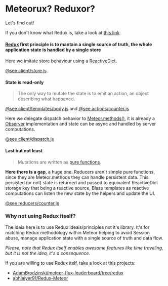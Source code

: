 # Meteorux? Reduxor?
Let's find out!

If you don't know what Redux is, take a look at [this link](http://rackt.github.io/redux/).

#### [Redux](http://rackt.github.io/redux/) first principle is to mantain a single source of truth, the whole application state is handled by a single store
Here we imitate store behaviour using a [ReactiveDict](https://atmospherejs.com/meteor/reactive-dict).

[@see client/store.js](client/store.js).

#### State is read-only

> The only way to mutate the state is to emit an action, an object describing what happened.

[@see client/templates/body.js](client/templates/body.js) and [@see actions/counter.js](lib/actions/counter.js)

Here we delegate dispatch behavior to [Meteor.methods()](http://docs.meteor.com/#/full/meteor_methods), it is already a [Observer](https://en.wikipedia.org/wiki/Observer_pattern) implementation and state can be async and handled by server computations.

[@see client/dispatch.js](client/dispatch.js)

#### Last but not least 

> Mutations are written as [pure functions](https://en.wikipedia.org/wiki/Pure_function).

**Here there is a gap**, a huge one. Reducers aren't simple pure functions, since they are Meteor.methods they can handle persistent data. This persisted (or not) state is returned and passed to equivalent ReactiveDict storage key that being a reactive source, Blaze templates as reactive computations can listen the new state by the helpers and update the UI.

[@see reducers/counter.js](lib/reducers/counter.js)

### Why not using Redux itself?
The ideia here is to use Redux ideais/principles not it's library. It's for matching Redux methodology within Meteor helping to avoid Session abuse, manage application state with a single source of truth and data flow.

*Please, note that Redux itself enables awesome features like time traveling, but it is not the idea, it's a consequence.*

If you are willing to use Redux itelf, take a look at this projects:
* [AdamBrodzinski/meteor-flux-leaderboard/tree/redux](https://github.com/AdamBrodzinski/meteor-flux-leaderboard/tree/redux)
* [abhiaiyer91/Redux-Meteor](https://github.com/abhiaiyer91/Redux-Meteor)
